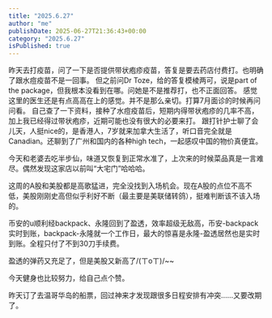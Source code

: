 ```yaml
---
title: "2025.6.27"
author: "me"
publishDate: 2025-06-27T21:36:43+00:00	
category: "2025.6.27"
isPublished: true
---
```


昨天去打疫苗，问了一下是否提供带状疱疹疫苗，答复是要去药店付费打。也明确了跟水痘疫苗不是一回事。
但之前问Dr Toze，给的答复模棱两可，说是part of the package，但我根本没看到在哪。问她是不是推荐打，也不正面回答。
感觉这里的医生还是有点高高在上的感觉。并不是那么亲切。打算7月面诊的时候再问问看。
自己查了一下资料，接种了水痘疫苗后，短期内得带状疱疹的几率不高，加上我已经得过带状疱疹，近期可能也没有很大的必要来打。
跟打针护士聊了会儿天，人挺nice的，是香港人，7岁就来加拿大生活了，听口音完全就是Canadian。还聊到了广州和国内的各种high tech，一起感叹中国的物价真便宜。

今天和老婆去吃半步仙，味道又恢复到正常水准了，上次来的时候菜品真是一言难尽。偶然发现这家店以前叫“大宅门”哈哈哈。

这周的A股和美股都是高歌猛进，完全没找到入场机会。现在A股的点位不高不低，美股刚刚史高但似乎利好不断（最主要是美联储转鸽），挺难判断该不该入场的。

币安的u顺利经backpack、永隆回到了盈透，效率超级无敌高，币安-backpack实时到账，backpack-永隆就一个工作日，最大的惊喜是永隆-盈透居然也是实时到账。全程只付了不到30刀手续费。

盈透的弹药又充足了，但是美股又新高了/(ㄒoㄒ)/~~

今天健身也比较努力，给自己点个赞。

昨天订了去温哥华岛的船票，回过神来才发现跟很多日程安排有冲突……又要改期了。